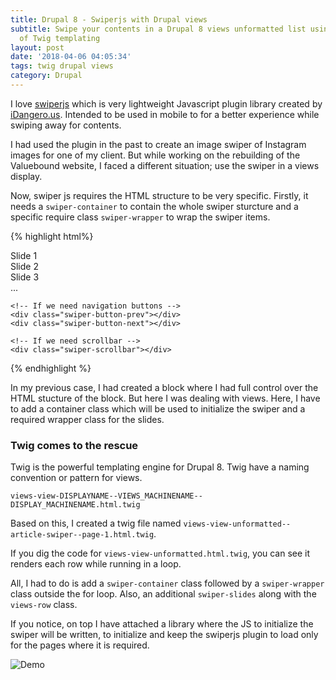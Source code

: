 ```yaml
---
title: Drupal 8 - Swiperjs with Drupal views
subtitle: Swipe your contents in a Drupal 8 views unformatted list using the power
  of Twig templating
layout: post
date: '2018-04-06 04:05:34'
tags: twig drupal views
category: Drupal
---
```


I love [swiperjs](http://idangero.us/swiper/) which is very lightweight Javascript plugin library created by [iDangero.us](http://idangero.us/). Intended to be used in mobile to for a better experience while swiping away for contents.

I had used the plugin in the past to create an image swiper of Instagram images for one of my client. But while working on the rebuilding of the Valuebound website, I faced a different situation; use the swiper in a views display.

Now, swiper js requires the HTML structure to be very specific. Firstly, it needs a  `swiper-container`  to contain the whole swiper sturcture and a specific require class `swiper-wrapper` to wrap the swiper items.

{% highlight html%}
<!-- Slider main container -->
<div class="swiper-container">
    <!-- Additional required wrapper -->
    <div class="swiper-wrapper">
        <!-- Slides -->
        <div class="swiper-slide">Slide 1</div>
        <div class="swiper-slide">Slide 2</div>
        <div class="swiper-slide">Slide 3</div>
        ...
    </div>
    <!-- If we need pagination -->
    <div class="swiper-pagination"></div>
 
    <!-- If we need navigation buttons -->
    <div class="swiper-button-prev"></div>
    <div class="swiper-button-next"></div>
 
    <!-- If we need scrollbar -->
    <div class="swiper-scrollbar"></div>
</div>
{% endhighlight %}

In my previous case, I had created a block where I had full control over the HTML stucture of the block. But here I was dealing with views. Here, I have to add a container class which will be used to initialize the swiper and a required wrapper class for the slides.

### Twig comes to the rescue

Twig is the powerful templating engine for Drupal 8. Twig have a naming convention or pattern for views. 

`views-view-DISPLAYNAME--VIEWS_MACHINENAME--DISPLAY_MACHINENAME.html.twig`

Based on this, I created a twig file named `views-view-unformatted--article-swiper--page-1.html.twig`.

If you dig the code for `views-view-unformatted.html.twig`, you can see it renders each row while running in a loop.

<script src="https://gist.github.com/imalabya/bbd8c41af7c6f7f287a9c22c46f8eafd.js"></script>

All, I had to do is add a `swiper-container` class followed by a `swiper-wrapper` class outside the for loop. Also, an additional `swiper-slides` along with the `views-row` class.

<script src="https://gist.github.com/imalabya/254c43e02114bd3e9c1294279aef6b0c.js"></script>

If you notice, on top I have attached a library where the JS to initialize the swiper will be written, to initialize and keep the swiperjs plugin to load only for the pages where it is required.

<img src='http://res.cloudinary.com/imalabya-media/image/upload/v1523104814/Swipergif-full_u4zb2m.gif' class='gif' alt='Demo'>
